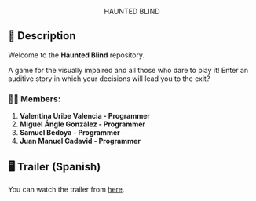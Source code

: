 <p align="center">
  HAUNTED BLIND
</p>


## 📖 Description
Welcome to the **Haunted Blind** repository.

A game for the visually impaired and all those who dare to play it! Enter an auditive story in which your decisions will lead you to the exit?

### 👨‍💻 Members:

1. **Valentina Uribe Valencia - Programmer**
2. **Miguel Ángle González - Programmer**
3. **Samuel Bedoya - Programmer**
4. **Juan Manuel Cadavid - Programmer**


## 🖥️ Trailer (Spanish)
You can watch the trailer from [here](https://youtu.be/8hM4RarKVwE).
